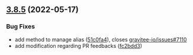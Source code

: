 ## [3.8.5](https://github.com/gravitee-io/gravitee-common-elasticsearch/compare/3.8.4...3.8.5) (2022-05-17)


### Bug Fixes

* add method to manage alias ([51c0fa4](https://github.com/gravitee-io/gravitee-common-elasticsearch/commit/51c0fa437570b9d4b19ee6610b62bc67c03b43de)), closes [gravitee-io/issues#7110](https://github.com/gravitee-io/issues/issues/7110)
* add modification regarding PR feedbacks ([fc2bdd3](https://github.com/gravitee-io/gravitee-common-elasticsearch/commit/fc2bdd3e0e50816759b4a055a60401a97b18f934))
